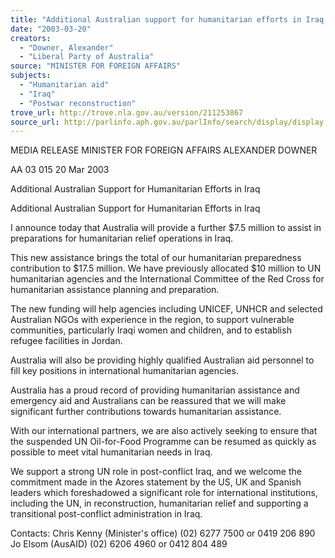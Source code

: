 ```yaml
---
title: "Additional Australian support for humanitarian efforts in Iraq."
date: "2003-03-20"
creators:
  - "Downer, Alexander"
  - "Liberal Party of Australia"
source: "MINISTER FOR FOREIGN AFFAIRS"
subjects:
  - "Humanitarian aid"
  - "Iraq"
  - "Postwar reconstruction"
trove_url: http://trove.nla.gov.au/version/211253867
source_url: http://parlinfo.aph.gov.au/parlInfo/search/display/display.w3p;query=Id%3A%22media/pressrel/YWU86%22
---
```


 

 

 MEDIA RELEASE  MINISTER FOR FOREIGN AFFAIRS ALEXANDER DOWNER 

 AA 03 015 20 Mar 2003 

 Additional Australian Support for Humanitarian  Efforts in Iraq

 Additional Australian Support for Humanitarian Efforts in Iraq

 I announce today that Australia will provide a further $7.5 million to assist in preparations for  humanitarian relief operations in Iraq.

 This new assistance brings the total of our humanitarian preparedness contribution to $17.5  million. We have previously allocated $10 million to UN humanitarian agencies and the  International Committee of the Red Cross for humanitarian assistance planning and  preparation.

 The new funding will help agencies including UNICEF, UNHCR and selected Australian  NGOs with experience in the region, to support vulnerable communities, particularly Iraqi  women and children, and to establish refugee facilities in Jordan.

 Australia will also be providing highly qualified Australian aid personnel to fill key positions  in international humanitarian agencies.

 Australia has a proud record of providing humanitarian assistance and emergency aid and  Australians can be reassured that we will make significant further contributions towards  humanitarian assistance.

 With our international partners, we are also actively seeking to ensure that the suspended UN  Oil-for-Food Programme can be resumed as quickly as possible to meet vital humanitarian  needs in Iraq.

 We support a strong UN role in post-conflict Iraq, and we welcome the commitment made in  the Azores statement by the US, UK and Spanish leaders which foreshadowed a significant  role for international institutions, including the UN, in reconstruction, humanitarian relief and  supporting a transitional post-conflict administration in Iraq.

 Contacts: Chris Kenny (Minister's office) (02) 6277 7500 or 0419 206 890 Jo Elsom (AusAID) (02) 6206 4960 or 0412 804 489


